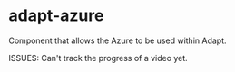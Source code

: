 adapt-azure
================

Component that allows the Azure to be used within Adapt.

ISSUES: Can't track the progress of a video yet.